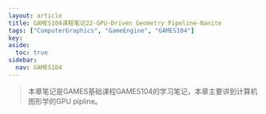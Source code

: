 ```yaml
---
layout: article
title: GAMES104课程笔记22-GPU-Driven Geometry Pipeline-Nanite
tags: ["ComputerGraphics", "GameEngine", "GAMES104"]
key: 
aside:
  toc: true
sidebar:
  nav: GAMES104
---
```





> 本章笔记是GAMES基础课程GAMES104的学习笔记，本章主要讲到计算机图形学的GPU pipline。

<br />

